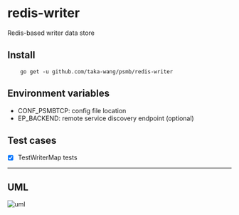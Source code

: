 # redis-writer

Redis-based writer data store

## Install

```
    go get -u github.com/taka-wang/psmb/redis-writer
```

## Environment variables

- CONF_PSMBTCP: config file location
- EP_BACKEND: remote service discovery endpoint (optional)

## Test cases

- [x] TestWriterMap tests


---

## UML 

![uml](http://plantuml.com/plantuml/svg/5Sd94O0W3030LhG0oDzk8cI0CHoJOsXV_UwURIJsJ2vyLBEb5u3WZgLPzTkL9CrXD2ocsS7mmR1n55ZU6JggaK1YL0MXt3HiQH_5lry0)
